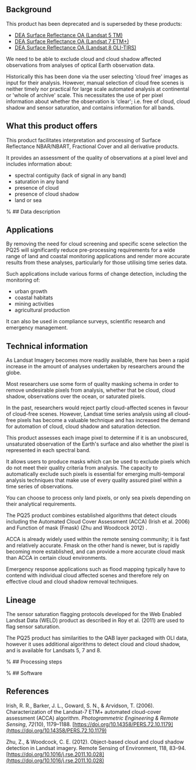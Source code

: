 ## Background

This product has been deprecated and is superseded by these products:  
* [DEA Surface Reflectance OA (Landsat 5 TM)](/data/product/dea-surface-reflectance-oa-landsat-5-tm/)
* [DEA Surface Reflectance OA (Landsat 7 ETM+)](/data/product/dea-surface-reflectance-oa-landsat-7-etm/)
* [DEA Surface Reflectance OA (Landsat 8 OLI-TIRS)](/data/product/dea-surface-reflectance-oa-landsat-8-oli-tirs/)

We need to be able to exclude cloud and cloud shadow affected observations from analyses of optical Earth observation data.

Historically this has been done via the user selecting 'cloud free' images as input for their analysis. However, manual selection of cloud free scenes is neither timely nor practical for large scale automated analysis at continental or 'whole of archive' scale. This necessitates the use of per pixel information about whether the observation is 'clear'; i.e. free of cloud, cloud shadow and sensor saturation, and contains information for all bands.

## What this product offers

This product facilitates interpretation and processing of Surface Reflectance NBAR/NBART, Fractional Cover and all derivative products.

It provides an assessment of the quality of observations at a pixel level and includes information about:
* spectral contiguity (lack of signal in any band)
* saturation in any band
* presence of cloud
* presence of cloud shadow
* land or sea

% ## Data description

## Applications

By removing the need for cloud screening and specific scene selection the PQ25 will significantly reduce pre-processing requirements for a wide range of land and coastal monitoring applications and render more accurate results from these analyses, particularly for those utilising time series data.

Such applications include various forms of change detection, including the monitoring of:
* urban growth
* coastal habitats
* mining activities
* agricultural production

It can also be used in compliance surveys, scientific research and emergency management.

## Technical information

As Landsat Imagery becomes more readily available, there has been a rapid increase in the amount of analyses undertaken by researchers around the globe.

Most researchers use some form of quality masking schema in order to remove undesirable pixels from analysis, whether that be cloud, cloud shadow, observations over the ocean, or saturated pixels.

In the past, researchers would reject partly cloud-affected scenes in favour of cloud-free scenes. However, Landsat time series analysis using all cloud-free pixels has become a valuable technique and has increased the demand for automation of cloud, cloud shadow and saturation detection.

This product assesses each image pixel to determine if it is an unobscured, unsaturated observation of the Earth's surface and also whether the pixel is represented in each spectral band.

It allows users to produce masks which can be used to exclude pixels which do not meet their quality criteria from analysis. The capacity to automatically exclude such pixels is essential for emerging multi-temporal analysis techniques that make use of every quality assured pixel within a time series of observations.

You can choose to process only land pixels, or only sea pixels depending on their analytical requirements.

The PQ25 product combines established algorithms that detect clouds including the Automated Cloud Cover Assessment (ACCA) (Irish et al. 2006) and Function of mask (Fmask) (Zhu and Woodcock 2012) .

ACCA is already widely used within the remote sensing community; it is fast and relatively accurate. Fmask on the other hand is newer, but is rapidly becoming more established, and can provide a more accurate cloud mask than ACCA in certain cloud environments.

Emergency response applications such as flood mapping typically have to contend with individual cloud affected scenes and therefore rely on effective cloud and cloud shadow removal techniques.

## Lineage

The sensor saturation flagging protocols developed for the Web Enabled Landsat Data (WELD) product as described in Roy et al. (2011) are used to flag sensor saturation.

The PQ25 product has similarities to the QAB layer packaged with OLI data, however it uses additional algorithms to detect cloud and cloud shadow, and is available for Landsats 5, 7 and 8.

% ## Processing steps

% ## Software

## References

Irish, R. R., Barker, J. L., Goward, S. N., & Arvidson, T. (2006). Characterization of the Landsat-7 ETM+ automated cloud-cover assessment (ACCA) algorithm. *Photogrammetric Engineering & Remote Sensing*, *72*(10), 1179–1188. [https://doi.org/10.14358/PERS.72.10.1179](https://doi.org/10.14358/PERS.72.10.1179)

Zhu, Z., & Woodcock, C. E. (2012). Object-based cloud and cloud shadow detection in Landsat imagery. Remote Sensing of Environment, 118, 83–94. [https://doi.org/10.1016/j.rse.2011.10.028](https://doi.org/10.1016/j.rse.2011.10.028)

